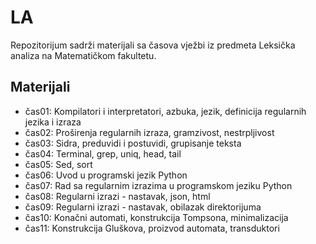 # LA
Repozitorijum sadrži materijali sa časova vježbi iz predmeta Leksička analiza na Matematičkom fakultetu. 


## Materijali
  - čas01: Kompilatori i interpretatori, azbuka, jezik, definicija regularnih jezika i izraza
  - čas02: Proširenja regularnih izraza, gramzivost, nestrpljivost
  - čas03: Sidra, preduvidi i postuvidi, grupisanje teksta
  - čas04: Terminal, grep, uniq, head, tail
  - čas05: Sed, sort
  - čas06: Uvod u programski jezik Python
  - čas07: Rad sa regularnim izrazima u programskom jeziku Python
  - čas08: Regularni izrazi - nastavak, json, html
  - čas09: Regularni izrazi - nastavak, obilazak direktorijuma
  - čas10: Konačni automati, konstrukcija Tompsona, minimalizacija
  - čas11: Konstrukcija Gluškova, proizvod automata, transduktori
